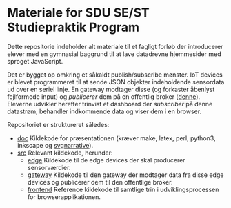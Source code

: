 # Materiale for SDU SE/ST Studiepraktik Program

Dette repositorie indeholder alt materiale til et fagligt forløb der introducerer elever med en gymnasial baggrund til at lave datadrevne hjemmesider med sproget JavaScript.

Det er bygget op omkring et såkaldt publish/subscribe mønster. IoT devices er blevet programmeret til at sende JSON objekter indeholdende sensordata ud over en seriel linje. En gateway modtager disse (og forkaster åbenlyst fejlformede input) og *publicerer* dem på en offentlig broker ([denne](http://www.mqtt-dashboard.com)). Eleverne udvikler herefter trinvist et dashboard der *subscriber* på denne datastrøm, behandler indkommende data og viser dem i en browser.

Repositoriet er struktureret således:
- [doc](doc) Kildekode for præsentationen (kræver make, latex, perl, python3, inkscape og [svgnarrative](https://pypi.org/project/svgnarrative/)).
- [src](src) Relevant kildekode, herunder:
  - [edge](src/edge) Kildekode til de edge devices der skal producerer sensorværdier.
  - [gateway](src/gateway) Kildekode til den gateway der modtager data fra disse edge devices og publicerer dem til den offentlige broker.
  - [frontend](src/frontend) Reference kildekode til samtlige trin i udviklingsprocessen for browserapplikationen.

